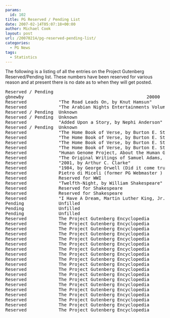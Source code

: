 ```yaml
---
params:
  id: 102
title: PG Reserved / Pending List
date: 2007-02-14T05:07:18+00:00
author: Michael Cook
layout: post
url: /20070214/pg-reserved-pending-list/
categories:
  - PG News
tags:
  - Statistics
---
```

The following is a listing of all the entries on the Project Gutenberg Reserved/Pending list. These numbers have been reserved for various reason and at present there is no date as to when they will get posted.

<pre>Reserved / Pending
gbnewby                                              20000
Reserved            "The Road Leads On, by Knut Hamsun"                   7536
Reserved            "The Arabian Nights Entertainments Volume 2, Anon."   5613
Reserved / Pending  Unknown                                               3018
Reserved / Pending  Unknown                                               2879
Reserved            "Added Upon a Story, by Nephi Anderson"               2877
Reserved / Pending  Unknown                                               2738
Reserved            "The Home Book of Verse, by Burton E. Stevenson V8"   2626
Reserved            "The Home Book of Verse, by Burton E. Stevenson V7"   2625
Reserved            "The Home Book of Verse, by Burton E. Stevenson V6"   2624
Reserved            "The Home Book of Verse, by Burton E. Stevenson V5"   2623
Reserved            "Human Genome Project, About the Human Genome Files"  2200
Reserved            "The Original Writings of Samuel Adams, Volume 1"     2091
Reserved            "2001, by Arthur C. Clarke"                           2001
Reserved            "1984, by George Orwell (Did it come true?)"          1984
Reserved            Pietro di Miceli (former PG Webmaster )               1964
Reserved            Reserved for WWI                                      1914
Reserved            "Twelfth-Night, by William Shakespeare"           WL  1789
Reserved            Reserved for Shakespeare                          WL  1767
Reserved            Reserved for Shakespeare                          WL  1766
Reserved            "I Have A Dream, Martin Luther King, Jr."             1691
Pending             Unfilled                                              1648
Pending             Unfilled                                              1647
Pending             Unfilled                                              1255
Reserved            The Project Gutenberg Encyclopedia                     199
Reserved            The Project Gutenberg Encyclopedia                     198
Reserved            The Project Gutenberg Encyclopedia                     197
Reserved            The Project Gutenberg Encyclopedia                     196
Reserved            The Project Gutenberg Encyclopedia                     195
Reserved            The Project Gutenberg Encyclopedia                     194
Reserved            The Project Gutenberg Encyclopedia                     193
Reserved            The Project Gutenberg Encyclopedia                     192
Reserved            The Project Gutenberg Encyclopedia                     191
Reserved            The Project Gutenberg Encyclopedia                     190
Reserved            The Project Gutenberg Encyclopedia                     189
Reserved            The Project Gutenberg Encyclopedia                     188
Reserved            The Project Gutenberg Encyclopedia                     187
Reserved            The Project Gutenberg Encyclopedia                     186
Reserved            The Project Gutenberg Encyclopedia                     185
Reserved            The Project Gutenberg Encyclopedia                     184
Reserved            The Project Gutenberg Encyclopedia                     183
Reserved            The Project Gutenberg Encyclopedia                     182
Reserved            The Project Gutenberg Encyclopedia                     181</pre>
